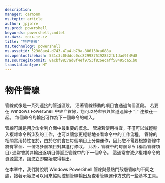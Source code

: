```yaml
---
description: 
manager: carmonm
ms.topic: article
author: jpjofre
ms.prod: powershell
keywords: powershell,cmdlet
ms.date: 2016-12-12
title: "物件管線"
ms.technology: powershell
ms.assetid: 523d8ae4-d743-47a4-b79a-806130ca688a
ms.openlocfilehash: 531c3c00ddcc0cc8299875392832fb1dad9f49d8
ms.sourcegitcommit: 8acbf9827ad8f4ef9753f826ecaff58495ca51b0
translationtype: HT
---
```

# <a name="object-pipeline"></a>物件管線
管線就像是一系列連接的管道區段。 沿著管線移動的項目會通過每個區段。 若要在 Windows PowerShell 中建立管線，您可以將命令與管道運算子 "|" 連接在一起。 每個命令的輸出可作為下一個命令的輸入。

管線可說是用於命令列介面中最重要的概念。 管線若使用得宜，不僅可以減輕輸入複雜命令所涉及的工作，也可以讓您更輕鬆地查看命令中的工作流程。 管線的相關實用特性在於，由於它們會在每個項目上分開運作，因此您不需要根據管線中將有零個、一個或多個項目對其進行修改。 此外，管線中的每個命令 (稱為管線項目) 通常會將其輸出逐項目傳遞至管線中的下一個命令。 這通常會減少複雜命令的資源需求，讓您立即開始取得輸出。

在本章中，我們將說明 Windows PowerShell 管線與最熱門殼層管線的不同之處，接著示範您可以用來協助控制管線輸出及查看管線運作方式的一些基本工具。

